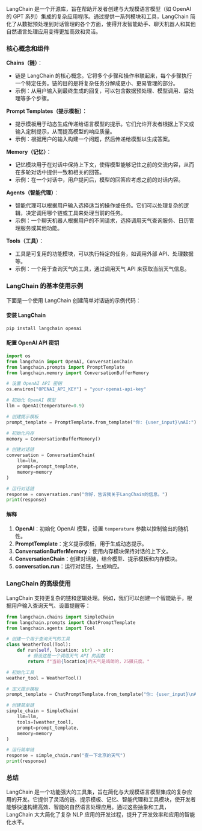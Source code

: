 LangChain 是一个开源库，旨在帮助开发者创建与大规模语言模型（如 OpenAI 的 GPT 系列）集成的复杂应用程序。通过提供一系列模块和工具，LangChain 简化了从数据预处理到对话管理的各个方面，使得开发智能助手、聊天机器人和其他自然语言处理应用变得更加高效和灵活。

### 核心概念和组件

**Chains（链）**：
   
   - 链是 LangChain 的核心概念。它将多个步骤和操作串联起来，每个步骤执行一个特定任务。链的目的是将复杂任务分解成更小、更易管理的部分。
   - 示例：从用户输入到最终生成的回复，可以包含数据预处理、模型调用、后处理等多个步骤。

**Prompt Templates（提示模板）**：
   
   - 提示模板用于动态生成传递给语言模型的提示。它们允许开发者根据上下文或输入定制提示，从而提高模型的响应质量。
   - 示例：根据用户的输入构建一个问题，然后传递给模型以生成答案。

**Memory（记忆）**：
   
   - 记忆模块用于在对话中保持上下文，使得模型能够记住之前的交流内容，从而在多轮对话中提供一致和相关的回答。
   - 示例：在一个对话中，用户提问后，模型的回答应考虑之前的对话内容。

**Agents（智能代理）**：
   
   - 智能代理可以根据用户输入选择适当的操作或任务。它们可以处理复杂的逻辑，决定调用哪个链或工具来处理当前的任务。
   - 示例：一个聊天机器人根据用户的不同请求，选择调用天气查询服务、日历管理服务或其他功能。

**Tools（工具）**：
   
   - 工具是可复用的功能模块，可以执行特定的任务，如调用外部 API、处理数据等。
   - 示例：一个用于查询天气的工具，通过调用天气 API 来获取当前天气信息。

### LangChain 的基本使用示例

下面是一个使用 LangChain 创建简单对话链的示例代码：

#### 安装 LangChain
```bash
pip install langchain openai
```

#### 配置 OpenAI API 密钥
```python
import os
from langchain import OpenAI, ConversationChain
from langchain.prompts import PromptTemplate
from langchain.memory import ConversationBufferMemory

# 设置 OpenAI API 密钥
os.environ["OPENAI_API_KEY"] = "your-openai-api-key"

# 初始化 OpenAI 模型
llm = OpenAI(temperature=0.9)

# 创建提示模板
prompt_template = PromptTemplate.from_template("你: {user_input}\nAI:")

# 初始化内存
memory = ConversationBufferMemory()

# 创建对话链
conversation = ConversationChain(
    llm=llm,
    prompt=prompt_template,
    memory=memory
)

# 运行对话链
response = conversation.run("你好，告诉我关于LangChain的信息。")
print(response)
```

#### 解释
1. **OpenAI**：初始化 OpenAI 模型，设置 `temperature` 参数以控制输出的随机性。
2. **PromptTemplate**：定义提示模板，用于生成动态提示。
3. **ConversationBufferMemory**：使用内存模块保持对话的上下文。
4. **ConversationChain**：创建对话链，结合模型、提示模板和内存模块。
5. **conversation.run**：运行对话链，生成响应。

### LangChain 的高级使用

LangChain 支持更复杂的链和逻辑处理。例如，我们可以创建一个智能助手，根据用户输入查询天气、设置提醒等：

```python
from langchain.chains import SimpleChain
from langchain.prompts import ChatPromptTemplate
from langchain.agents import Tool

# 创建一个用于查询天气的工具
class WeatherTool(Tool):
    def run(self, location: str) -> str:
        # 假设这是一个调用天气 API 的函数
        return f"当前{location}的天气是晴朗的，25摄氏度。"

# 初始化工具
weather_tool = WeatherTool()

# 定义提示模板
prompt_template = ChatPromptTemplate.from_template("你: {user_input}\nAI:")

# 创建简单链
simple_chain = SimpleChain(
    llm=llm,
    tools=[weather_tool],
    prompt=prompt_template,
    memory=memory
)

# 运行简单链
response = simple_chain.run("查一下北京的天气")
print(response)
```

### 总结

LangChain 是一个功能强大的工具集，旨在简化与大规模语言模型集成的复杂应用的开发。它提供了灵活的链、提示模板、记忆、智能代理和工具模块，使开发者能够快速构建高效、智能的自然语言处理应用。通过这些抽象和工具，LangChain 大大简化了复杂 NLP 应用的开发过程，提升了开发效率和应用的智能化水平。
